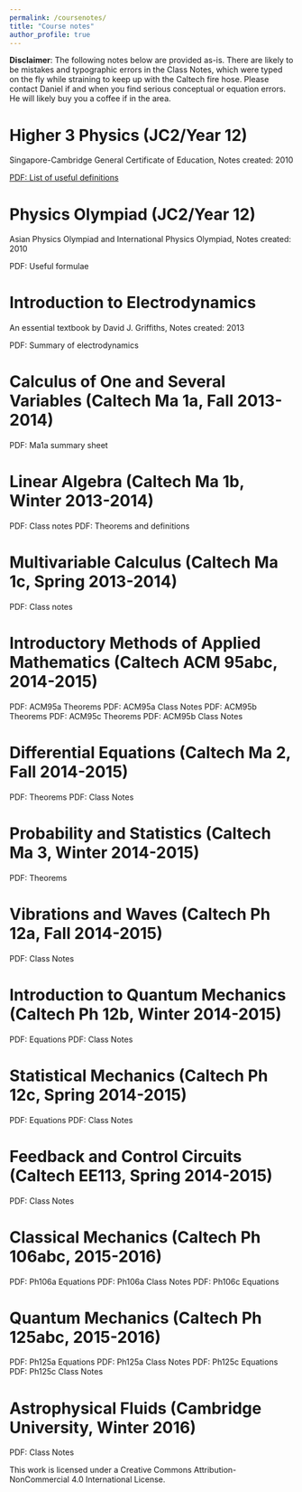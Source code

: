 ```yaml
---
permalink: /coursenotes/
title: "Course notes"
author_profile: true
---
```


**Disclaimer**: The following notes below are provided as-is. There are likely to be mistakes and typographic errors in the Class Notes, which were typed on the fly while straining to keep up with the Caltech fire hose. Please contact Daniel if and when you find serious conceptual or equation errors. He will likely buy you a coffee if in the area.


# Higher 3 Physics (JC2/Year 12)
Singapore-Cambridge General Certificate of Education, Notes created: 2010

[PDF: List of useful definitions](https://danlimsw.github.io/files/notes/2010_h3_physics_definitions.pdf)

# Physics Olympiad (JC2/Year 12)

Asian Physics Olympiad and International Physics Olympiad, Notes created: 2010

PDF: Useful formulae

# Introduction to Electrodynamics

An essential textbook by David J. Griffiths, Notes created: 2013

PDF: Summary of electrodynamics

# Calculus of One and Several Variables (Caltech Ma 1a, Fall 2013-2014)

PDF: Ma1a summary sheet

# Linear Algebra (Caltech Ma 1b, Winter 2013-2014)

PDF: Class notes
PDF: Theorems and definitions

# Multivariable Calculus (Caltech Ma 1c, Spring 2013-2014)

PDF: Class notes

# Introductory Methods of Applied Mathematics (Caltech ACM 95abc, 2014-2015)

PDF: ACM95a Theorems
PDF: ACM95a Class Notes
PDF: ACM95b Theorems
PDF: ACM95c Theorems
PDF: ACM95b Class Notes

# Differential Equations (Caltech Ma 2, Fall 2014-2015)

PDF: Theorems
PDF: Class Notes

# Probability and Statistics (Caltech Ma 3, Winter 2014-2015)

PDF: Theorems

# Vibrations and Waves (Caltech Ph 12a, Fall 2014-2015)

PDF: Class Notes

# Introduction to Quantum Mechanics (Caltech Ph 12b, Winter 2014-2015)

PDF: Equations
PDF: Class Notes

# Statistical Mechanics (Caltech Ph 12c, Spring 2014-2015)

PDF: Equations
PDF: Class Notes

# Feedback and Control Circuits (Caltech EE113, Spring 2014-2015)

PDF: Class Notes

# Classical Mechanics (Caltech Ph 106abc, 2015-2016)

PDF: Ph106a Equations
PDF: Ph106a Class Notes
PDF: Ph106c Equations

# Quantum Mechanics (Caltech Ph 125abc, 2015-2016)

PDF: Ph125a Equations
PDF: Ph125a Class Notes
PDF: Ph125c Equations
PDF: Ph125c Class Notes

# Astrophysical Fluids (Cambridge University, Winter 2016)

PDF: Class Notes

This work is licensed under a Creative Commons Attribution-NonCommercial 4.0 International License.
